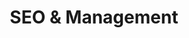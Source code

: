 ---
title: SEO & Management
tags: "services"
elementId: seoManage
bodyTitle: SEO, Web Management & Migration
subTitle:  Boost your online presence with our expert SEO and seamless Web Management & Migration services.
cardTitleLeft: Search Optimization
cardTitleCenter: Web Management
cardTitleRight: Website Migration
cardSubheadLeft: Elevate your brand's online presence with our cutting-edge SEO techniques. Beat your competitors to the top of Google.
cardSubheadCenter: Experience peace of mind with our proactive Web Management service, keeping your site running smoothly 24/7.
cardSubheadRight: Transition with confidence using our Website Migration services, ensuring zero downtime and data integrity.
cardButtonLeft: Book Consultation 
cardButtonCenter: Learn more
cardButtonRight: Book Consultation
cardButtonLeftUrl: https://tidycal.com/josephsardella/30-minute-meeting
cardButtonCenterUrl: 
cardButtonRightUrl: https://tidycal.com/josephsardella/30-minute-meeting
---